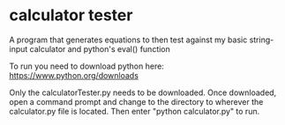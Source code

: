 # calculator tester
A program that generates equations to then test against my basic string-input calculator and python's eval() function

To run you need to download python here: https://www.python.org/downloads

Only the calculatorTester.py needs to be downloaded. Once downloaded, open a command prompt and change to the directory to wherever the calculator.py file is located. Then enter "python calculator.py" to run.
